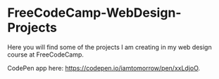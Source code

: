 # FreeCodeCamp-WebDesign-Projects
Here you will find some of the projects I am creating in my web design course at FreeCodeCamp.

CodePen app here: https://codepen.io/iamtomorrow/pen/xxLdjoO.
